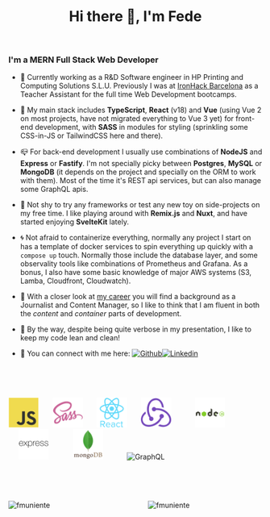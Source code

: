 <h1 align="center">Hi there 👋, I'm Fede</h1>

<br>

<h3 align="left">I'm a MERN Full Stack Web Developer</h3>

- 🔭 Currently working as a R&D Software engineer in HP Printing and Computing Solutions S.L.U. 
Previously I was at [IronHack Barcelona](https://www.ironhack.com/en/barcelona) as a Teacher Assistant for the full time Web Development bootcamps.
  
- :star2: My main stack includes **TypeScript**, **React** (v18) and **Vue** (using Vue 2 on most projects, have not migrated everything to Vue 3 yet) for front-end development, with **SASS** in modules for styling (sprinkling some CSS-in-JS or TailwindCSS here and there). 

- :mailbox_closed: For back-end development I usually use combinations of **NodeJS** and **Express** or **Fastify**. I'm not specially picky between **Postgres**, **MySQL** or **MongoDB** (it depends on the project and specially on the ORM to work with them). Most of the time it's REST api services, but can also manage some GraphQL apis. 
  
- :rocket: Not shy to try any frameworks or test any new toy on side-projects on my free time. I like playing around with **Remix.js** and **Nuxt**, and have started enjoying **SvelteKit** lately.

- :cyclone: Not afraid to containerize everything, normally any project I start on has a template of docker services to spin everything up quickly with a `compose up` touch. Normally those include the database layer, and some observality tools like combinations of Prometheus and Grafana. As a bonus, I also have some basic knowledge of major AWS systems (S3, Lamba, Cloudfront, Cloudwatch).
  
- :hear_no_evil: With a closer look at [my career](https://www.linkedin.com/in/fede-muniente/) you will find a background as a Journalist and Content Manager, so I like to think that I am fluent in both the *content* and *container* parts of development.
    
- :see_no_evil: By the way, despite being quite verbose in my presentation, I like to keep my code lean and clean!
  
- :speak_no_evil: You can connect with me here: [![Github](https://img.shields.io/badge/-Github-000?style=flat&logo=Github&logoColor=white)](https://github.com/fmp0830)[![Linkedin](https://img.shields.io/badge/-LinkedIn-blue?style=flat&logo=Linkedin&logoColor=white)](https://www.linkedin.com/in/fede-muniente/)

<br>
<br>
<br>
<p align="left" width="100%">
  <img src="https://raw.githubusercontent.com/devicons/devicon/master/icons/javascript/javascript-original.svg" alt="JS" height="60px" />
  &nbsp;&nbsp;&nbsp;&nbsp;&nbsp;
  <img src="https://raw.githubusercontent.com/devicons/devicon/master/icons/sass/sass-original.svg" alt="SASS" height="60px;"/>
  &nbsp;&nbsp;&nbsp;&nbsp;&nbsp;
  <img src="https://raw.githubusercontent.com/devicons/devicon/master/icons/react/react-original-wordmark.svg" alt="React" height="60px;"/>
  &nbsp;&nbsp;&nbsp;&nbsp;&nbsp;
  <img src="https://raw.githubusercontent.com/devicons/devicon/master/icons/redux/redux-original.svg" alt="Redux" height="60px;"/>
  &nbsp;&nbsp;&nbsp;&nbsp;&nbsp;
  <img src="https://raw.githubusercontent.com/devicons/devicon/master/icons/nodejs/nodejs-original-wordmark.svg" alt="Node" height="60px;" style="margin-left:20px"/>
  &nbsp;&nbsp;&nbsp;&nbsp;&nbsp;
  <img src="https://raw.githubusercontent.com/devicons/devicon/master/icons/express/express-original-wordmark.svg" alt="Express" height="60px;" style="margin-left:20px"/>
  &nbsp;&nbsp;&nbsp;&nbsp;&nbsp;
  <img src="https://raw.githubusercontent.com/devicons/devicon/master/icons/mongodb/mongodb-original-wordmark.svg" alt="MongoDB" height="60px;" style="margin-left:20px"/>
  &nbsp;&nbsp;&nbsp;&nbsp;&nbsp;
  <img src="https://www.vectorlogo.zone/logos/graphql/graphql-icon.svg" alt="GraphQL" height="60px;" style="margin-left:20px"/>
</p>
<br>
<br>
<br>

<p><img align="left" src="https://github-readme-stats.vercel.app/api/top-langs?username=fmuniente&show_icons=true&theme=dark&locale=en&layout=compact" alt="fmuniente" width="40%"/><img align="right" src="https://github-readme-stats.vercel.app/api?username=fmuniente&show_icons=true&theme=dark&locale=en" alt="fmuniente" width="45%"/></p><br>
